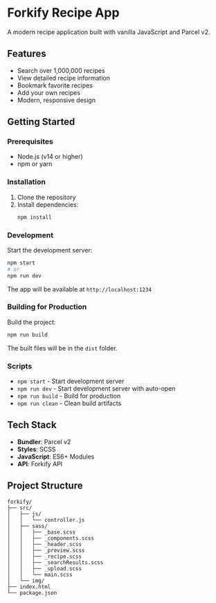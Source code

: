 # Forkify Recipe App

A modern recipe application built with vanilla JavaScript and Parcel v2.

## Features

- Search over 1,000,000 recipes
- View detailed recipe information
- Bookmark favorite recipes
- Add your own recipes
- Modern, responsive design

## Getting Started

### Prerequisites

- Node.js (v14 or higher)
- npm or yarn

### Installation

1. Clone the repository
2. Install dependencies:
   ```bash
   npm install
   ```

### Development

Start the development server:

```bash
npm start
# or
npm run dev
```

The app will be available at `http://localhost:1234`

### Building for Production

Build the project:

```bash
npm run build
```

The built files will be in the `dist` folder.

### Scripts

- `npm start` - Start development server
- `npm run dev` - Start development server with auto-open
- `npm run build` - Build for production
- `npm run clean` - Clean build artifacts

## Tech Stack

- **Bundler**: Parcel v2
- **Styles**: SCSS
- **JavaScript**: ES6+ Modules
- **API**: Forkify API

## Project Structure

```
forkify/
├── src/
│   ├── js/
│   │   └── controller.js
│   ├── sass/
│   │   ├── _base.scss
│   │   ├── _components.scss
│   │   ├── _header.scss
│   │   ├── _preview.scss
│   │   ├── _recipe.scss
│   │   ├── _searchResults.scss
│   │   ├── _upload.scss
│   │   └── main.scss
│   └── img/
├── index.html
└── package.json
```
